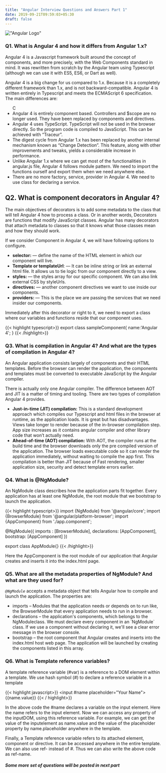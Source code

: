 ```yaml
---
title: "Angular Interview Questions and Answers Part 1"
date: 2019-09-21T09:59:03+05:30
draft: false
---
```

!["Angular Logo"](https://res.cloudinary.com/dw0ygv1p9/image/upload/v1571632021/1_klTLGz5T5Ryy4QVBkgsNCQ_lf5kdf.jpg)

### Q1. What is Angular 4 and how it differs from Angular 1.x?

<p>Angular 4 is a Javascript framework built around the concept of components, and more precisely, with the Web Components standard in mind. It was rewritten from scratch by the Angular team using Typescript (although we can use it with ES5, ES6, or Dart as well).</p>

<p>Angular 4 is a big change for us compared to 1.x. Because it is a completely different framework than 1.x, and is not backward-compatible. Angular 4 is written entirely in Typescript and meets the ECMAScript 6 specification. The main differences are:</p>

<ul>C
    <li>
         Angular 4 is entirely component based. Controllers and $scope are no longer used. They have been replaced by components and directives.
    </li>
    <li>
    Angular 4 uses TypeScript. TypeScript will not be used in the browser directly. So the program code is compiled to JavaScript. This can be achieved with “Traceur”.
    </li>
    <li>
    The digest cycle from Angular 1.x has been replaced by another internal mechanism known as “Change Detection”. This feature, along with other improvements and tweaks, yields a considerable increase in performance.
    </li>
    <li>
    Unlike Angular 1.x where we can get most of the functionalities in angular.js file, Angular 4 follows module pattern. We need to import the functions ourself and export them when we need anywhere else.
    </li>
    <li>
    There are no more factory, service, provider in Angular 4. We need to use class for declaring a service.
    </li>
</ul>

## Q2. What is component decorators in Angular 4?

The main objectives of decorators is to add some metadata to the class that will tell Angular 4 how to process a class. Or in another words, Decorators are functions that modify JavaScript classes. Angular has many decorators that attach metadata to classes so that it knows what those classes mean and how they should work.

<p>
If we consider Component in Angular 4, we will have following options to configure.
</p>


<ul>
    <li>
         <strong>selector:</strong> — define the name of the HTML element in which our component will live.
    </li>
    <li>
    <strong>Template or templateUrl</strong>: — It can be inline string or link an external html file. It allows us to tie logic from our component directly to a view.
    </li>
    <li>
    <strong>styles: </strong>— the styles array for our specific component. We can also link external CSS by styleUrls.
    </li>
    <li>
    <strong>directives:</strong> — another component directives we want to use inside our components.
    </li>
    <li>
    <strong>providers: </strong>— This is the place we are passing the services that we need insider our components.
    </li>
</ul>

Immediately after this decorator or right to it, we need to export a class where our variables and functions reside that our component uses.

{{< highlight typescript>}}
  export class sampleComponent{
      name:'Angular 4';
  }
{{< /highlight>}}

### Q3. What is compilation in Angular 4? And what are the types of compilation in Angular 4?

<p>An Angular application consists largely of components and their HTML templates. Before the browser can render the application, the components and templates must be converted to executable JavaScript by the Angular compiler.</p>

<p>
There is actually only one Angular compiler. The difference between AOT and JIT is a matter of timing and tooling. There are two types of compilation Angular 4 provides.
</p>

<ul>
    <li>
    <strong>Just-in-time (JIT) compilation:</strong> This is a standard development approach which compiles our Typescript and html files in the browser at runtime, as the application loads. It is great but has disadvantages. Views take longer to render because of the in-browser compilation step. App size increases as it contains angular compiler and other library code that won’t actually need.
    </li>
    <li>
       <strong> Ahead-of-time (AOT) compilation:</strong> With AOT, the compiler runs at the build time and the browser downloads only the pre compiled version of the application. The browser loads executable code so it can render the application immediately, without waiting to compile the app first. This compilation is better than JIT because of Fast rendering, smaller application size, security and detect template errors earlier.
    </li>
</ul>

### Q4. What is @NgModule?

An NgModule class describes how the application parts fit together. Every application has at least one NgModule, the root module that we bootstrap to launch the application.

{{< highlight typescript>}}
import {NgModule} from '@angular/core';
import {BrowserModule} from '@angular/platform-browser';
import {AppComponent} from './app.component';

@NgModule({
    imports : [BrowserModule],
    declarations: [AppComponent],
    bootstrap: [AppComponent]
})

export class AppModule{}
{{< /highlight>}}

Here the AppComponent is the root module of our application that Angular creates and inserts it into the index.html page.

### Q5. What are all the metadata properties of NgModule? And what are they used for?

<em>`@NgModule`</em> accepts a metadata object that tells Angular how to compile and launch the application. The properties are:

<ul>
    <li>
    imports – Modules that the application needs or depends on to run like, the BrowserModule that every application needs to run in a browser.
    </li>
    <li>
    declarations – the application's components, which belongs to the NgModuleclass. We must declare every component in an `NgModule` class. If we use a component without declaring it, we'll see a clear error message in the browser console.
    </li>
    <li>
    bootstrap – the root component that Angular creates and inserts into the index.html host web page. The application will be launched by creating the components listed in this array.
    </li>
</ul>

### Q6. What is Template reference variables?

A template reference variable (#var) is a reference to a DOM element within a template. We use hash symbol (#) to declare a reference variable in a template

{{< highlight javascript>}}
<input #name placeholder="Your Name"> 
{{name.value}}
{{< / highlight>}}

<p>
In the above code the #name declares a variable on the input element. Here the name refers to the input element. Now we can access any property of the inputDOM, using this reference variable. For example, we can get the value of the inputelement as name.value and the value of the placeholder property by name.placeholder anywhere in the template.
</p>
<p>
Finally, a Template reference variable refers to its attached element, component or directive. It can be accessed anywhere in the entire template. We can also use ref- instead of #. Thus we can also write the above code as ref-name.
</p>

##### Some more set of questions will be posted in next part